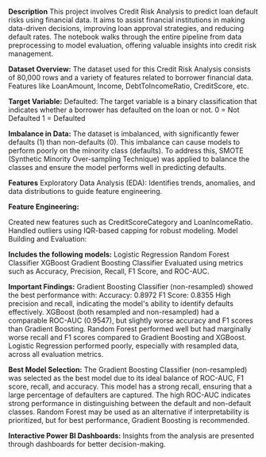 **Description**
This project involves Credit Risk Analysis to predict loan default risks using financial data. It aims to assist financial institutions in making data-driven decisions, 
improving loan approval strategies, and reducing default rates.
The notebook walks through the entire pipeline from data preprocessing to model evaluation, offering valuable insights into credit risk management.

**Dataset Overview:**
The dataset used for this Credit Risk Analysis consists of 80,000 rows and a variety of features related to borrower financial data. 
Features like LoanAmount, Income, DebtToIncomeRatio, CreditScore, etc.

**Target Variable:**
Defaulted:
The target variable is a binary classification that indicates whether a borrower has defaulted on the loan or not.
0 = Not Defaulted
1 = Defaulted

**Imbalance in Data:**
The dataset is imbalanced, with significantly fewer defaults (1) than non-defaults (0). This imbalance can cause models to perform poorly on the minority class (defaults). 
To address this, SMOTE (Synthetic Minority Over-sampling Technique) was applied to balance the classes and ensure the model performs well in predicting defaults.

**Features**
Exploratory Data Analysis (EDA):
Identifies trends, anomalies, and data distributions to guide feature engineering.

**Feature Engineering:**

Created new features such as CreditScoreCategory and LoanIncomeRatio.
Handled outliers using IQR-based capping for robust modeling.
Model Building and Evaluation:

**Includes the following models:**
Logistic Regression
Random Forest Classifier
XGBoost
Gradient Boosting Classifier
Evaluated using metrics such as Accuracy, Precision, Recall, F1 Score, and ROC-AUC.

**Important Findings:**
Gradient Boosting Classifier (non-resampled) showed the best performance with:
Accuracy: 0.8972
F1 Score: 0.8355
High precision and recall, indicating the model's ability to identify defaults effectively.
XGBoost (both resampled and non-resampled) had a comparable ROC-AUC (0.9547), but slightly worse accuracy and F1 scores than Gradient Boosting.
Random Forest performed well but had marginally worse recall and F1 scores compared to Gradient Boosting and XGBoost.
Logistic Regression performed poorly, especially with resampled data, across all evaluation metrics.

**Best Model Selection:**
The Gradient Boosting Classifier (non-resampled) was selected as the best model due to its ideal balance of ROC-AUC, F1 score, recall, and accuracy.
This model has a strong recall, ensuring that a large percentage of defaulters are captured.
The high ROC-AUC indicates strong performance in distinguishing between the default and non-default classes.
Random Forest may be used as an alternative if interpretability is prioritized, but for best performance, Gradient Boosting is recommended.

**Interactive Power BI Dashboards:**
Insights from the analysis are presented through dashboards for better decision-making.
